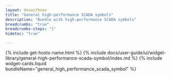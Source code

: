 ```yaml
---
layout: docwithnav
title: "General high-performance SCADA symbols"
description: "Bundle with high-performance SCADA symbols"
breadcrumbs: "true"
breadcrumbs-steps: "1"
hidetoc: "true"

---
```

{% include get-hosts-name.html %}
{% include docs/user-guide/ui/widget-library/general-high-performance-scada-symbol/index.md %}
{% include widget-cards.liquid bundleName="general_high_performance_scada_symbol" %}
